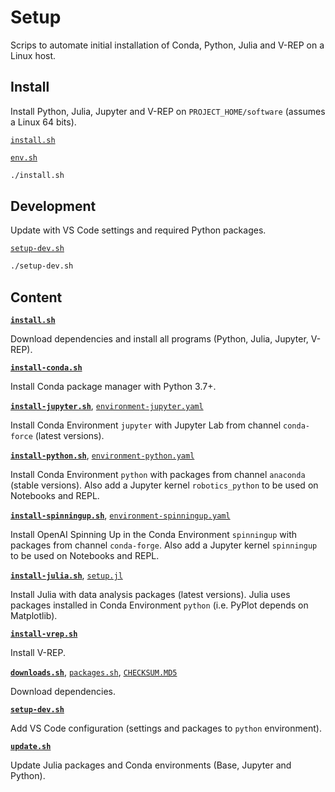 # Setup

Scrips to automate initial installation of Conda, Python, Julia and V-REP on a Linux host.


## Install

Install Python, Julia, Jupyter and V-REP on `PROJECT_HOME/software`  (assumes a Linux 64 bits).

[`install.sh`](install.sh)

[`env.sh`](../conf/env.sh)

```sh
./install.sh
```


## Development

Update with VS Code settings and required Python packages.

[`setup-dev.sh`](setup-dev.sh)

```sh
./setup-dev.sh
```


## Content

[**`install.sh`**](install.sh)

Download dependencies and install all programs (Python, Julia, Jupyter, V-REP).


[**`install-conda.sh`**](install-conda.sh)

Install Conda package manager with Python 3.7+.


[**`install-jupyter.sh`**](install-jupyter.sh), [`environment-jupyter.yaml`](environment-jupyter.yaml)

Install Conda Environment `jupyter` with Jupyter Lab from channel `conda-force` (latest versions).


[**`install-python.sh`**](install-python.sh), [`environment-python.yaml`](environment-python.yaml)

Install Conda Environment `python` with packages from channel `anaconda` (stable versions). Also add a Jupyter kernel `robotics_python` to be used on Notebooks and REPL.


[**`install-spinningup.sh`**](install-spinningup.sh), [`environment-spinningup.yaml`](environment-spinningup.yaml)

Install OpenAI Spinning Up in the Conda Environment `spinningup` with packages from channel `conda-forge`. Also add a Jupyter kernel `spinningup` to be used on Notebooks and REPL.


[**`install-julia.sh`**](install-julia.sh), [`setup.jl`](setup.jl)

Install Julia with data analysis packages (latest versions). Julia uses packages installed in Conda Environment `python` (i.e. PyPlot depends on Matplotlib).


[**`install-vrep.sh`**](install-vrep.sh)

Install V-REP.


[**`downloads.sh`**](downloads.sh), [`packages.sh`](packages.sh), [`CHECKSUM.MD5`](CHECKSUM.MD5)

Download dependencies.


[**`setup-dev.sh`**](setup-dev.sh)

Add VS Code configuration (settings and packages to `python` environment).


[**`update.sh`**](update.sh)

Update Julia packages and Conda environments (Base, Jupyter and Python).
